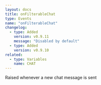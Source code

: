 ```yaml
---
layout: docs
title: onFilterableChat
type: Events
name: "onFilterableChat"
changelog:
  - type: Added
    version: v0.9.11
    message: "Disabled by default"
  - type: Added
    version: v0.9.10
related:
  - type: Variables
    name: CHAT
---
```

Raised whenever a new chat message is sent
